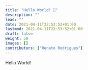 ```yaml
---
title: "Hello World! 👋"
description: ""
lead: ""
date: 2021-04-11T22:53:52+01:00
lastmod: 2021-04-11T22:53:52+01:00
draft: false
weight: 50
images: []
contributors: ["Renato Rodrigues"]
---
```


Hello World!

